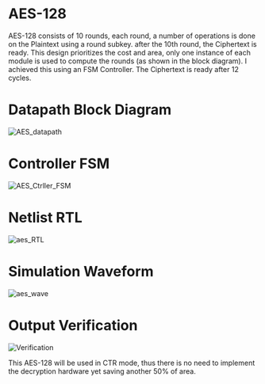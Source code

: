 # AES-128
AES-128 consists of 10 rounds, each round, a number of operations is done on the Plaintext using a round subkey. after the 10th round, the Ciphertext is ready.  This design prioritizes the cost and area, only one instance of each module is used to compute the rounds (as shown in the block diagram). I achieved this using an FSM Controller. The Ciphertext is ready after 12 cycles.

# Datapath Block Diagram

![AES_datapath](https://github.com/yayaelbasha/AES-128/assets/83354302/44424a1f-4dee-4618-ba7f-4a9244925c4c)

# Controller FSM

![AES_Ctrller_FSM](https://github.com/yayaelbasha/AES-128/assets/83354302/d7ea2d2f-7020-4574-8579-91362448f596)

# Netlist RTL

![aes_RTL](https://github.com/yayaelbasha/AES-128/assets/83354302/22016b47-b2ae-4fd3-bf6d-c971320c404a)

# Simulation Waveform

![aes_wave](https://github.com/yayaelbasha/AES-128/assets/83354302/cbe61e45-3b8b-47ed-85ca-69ff9b245644)

# Output Verification

![Verification](https://github.com/yayaelbasha/AES-128/assets/83354302/ad8a9cc7-8401-4a88-abc9-b133dc3c8594)

This AES-128 will be used in CTR mode, thus there is no need to implement the decryption hardware yet saving another 50% of area.


